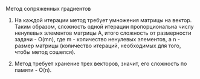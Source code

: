 Метод сопряженных градиентов
1. На каждой итерации метод требует умножения матрицы на вектор. Таким образом, сложность одной итерации пропорциональна числу ненулевых элементов матрицы A, итого сложность от размерности задачи - O(mn), где m - количество ненулевых элементов, а n - размер матрицы (количество итераций, необходимых для того, чтобы метод сошелся).

2. Метод требует хранение трех векторов, значит, его сложность по памяти - O(n).